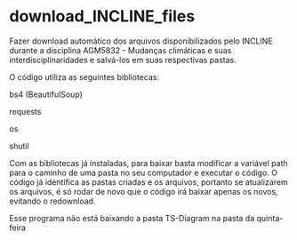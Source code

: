 # download_INCLINE_files
Fazer download automático dos arquivos disponibilizados pelo INCLINE durante a disciplina AGM5832 - Mudanças climáticas e suas interdisciplinaridades e salvá-los em suas respectivas pastas.

O código utiliza as seguintes bibliotecas:

bs4 (BeautifulSoup)

requests

os

shutil

Com as bibliotecas já instaladas, para baixar basta modificar a variável path para o caminho de uma pasta no seu computador e executar o código. O código já identifica as pastas criadas e os arquivos, portanto se atualizarem os arquivos, é só rodar de novo que o código irá baixar apenas os novos, evitando o redownload. 

Esse programa não está baixando a pasta TS-Diagram na pasta da quinta-feira
